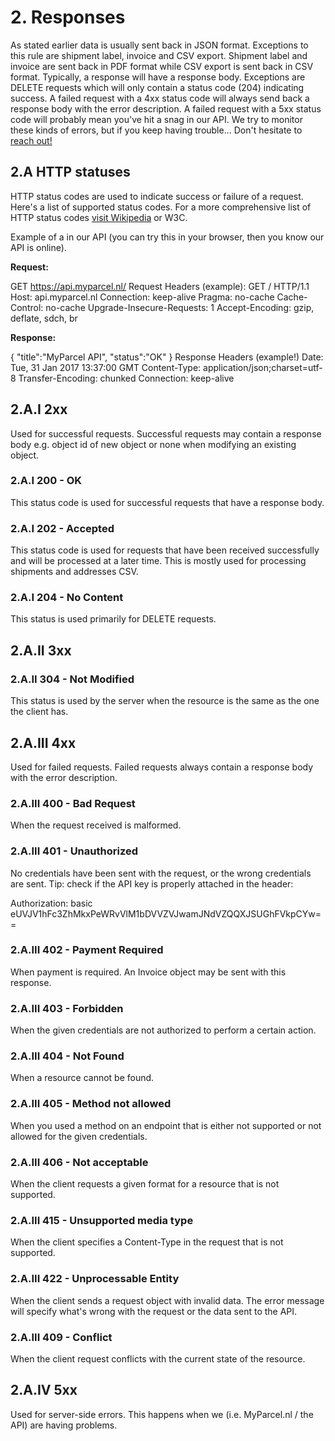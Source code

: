 # 2. Responses

As stated earlier data is usually sent back in JSON format. Exceptions to this rule are shipment label, invoice and CSV export. Shipment label and invoice are sent back in PDF format while CSV export is sent back in CSV format. Typically, a response will have a response body. Exceptions are DELETE requests which will only contain a status code (204) indicating success. A failed request with a 4xx status code will always send back a response body with the error description. A failed request with a 5xx status code will probably mean you've hit a snag in our API. We try to monitor these kinds of errors, but if you keep having trouble... Don't hesitate to [reach out!](https://www.myparcel.nl/contact)

## 2.A HTTP statuses

HTTP status codes are used to indicate success or failure of a request. Here's a list of supported status codes. For a more comprehensive list of HTTP status codes [visit Wikipedia](https://en.wikipedia.org/wiki/List_of_HTTP_status_codes) or W3C.

Example of a <Http code=200 /> in our API (you can try this in your browser, then you know our API is online).

**Request:**

GET https://api.myparcel.nl/
Request Headers (example):
GET / HTTP/1.1
Host: api.myparcel.nl
Connection: keep-alive
Pragma: no-cache
Cache-Control: no-cache
Upgrade-Insecure-Requests: 1
Accept-Encoding: gzip, deflate, sdch, br

**Response:**

{
  "title":"MyParcel API",
  "status":"OK"
}
Response Headers (example!)
<Http code=200 />
Date: Tue, 31 Jan 2017 13:37:00 GMT
Content-Type: application/json;charset=utf-8
Transfer-Encoding: chunked
Connection: keep-alive

## 2.A.I 2xx

Used for successful requests. Successful requests may contain a response body e.g. object id of new object or none when modifying an existing object.

### 2.A.I 200 - OK

This status code is used for successful requests that have a response body.

### 2.A.I 202 - Accepted

This status code is used for requests that have been received successfully and will be processed at a later time. This is mostly used for processing shipments and addresses CSV.

### 2.A.I 204 - No Content

This status is used primarily for DELETE requests.

## 2.A.II 3xx

### 2.A.II 304 - Not Modified

This status is used by the server when the resource is the same as the one the client has.

## 2.A.III 4xx

Used for failed requests. Failed requests always contain a response body with the error description.

### 2.A.III 400 - Bad Request

When the request received is malformed.

### 2.A.III 401 - Unauthorized

No credentials have been sent with the request, or the wrong credentials are sent. Tip: check if the API key is properly attached in the header:  

Authorization: basic eUVJV1hFc3ZhMkxPeWRvVlM1bDVVZVJwamJNdVZQQXJSUGhFVkpCYw==

### 2.A.III 402 - Payment Required

When payment is required. An Invoice object may be sent with this response.

### 2.A.III 403 - Forbidden

When the given credentials are not authorized to perform a certain action.

### 2.A.III 404 - Not Found

When a resource cannot be found.

### 2.A.III 405 - Method not allowed

When you used a method on an endpoint that is either not supported or not allowed for the given credentials.

### 2.A.III 406 - Not acceptable

When the client requests a given format for a resource that is not supported.

### 2.A.III 415 - Unsupported media type

When the client specifies a Content-Type in the request that is not supported.

### 2.A.III 422 - Unprocessable Entity

When the client sends a request object with invalid data. The error message will specify what's wrong with the request or the data sent to the API.

### 2.A.III 409 - Conflict

When the client request conflicts with the current state of the resource.

## 2.A.IV 5xx

Used for server-side errors. This happens when we (i.e. MyParcel.nl / the API) are having problems.
